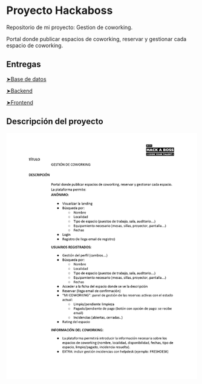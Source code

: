 
# Proyecto Hackaboss

Repositorio de mi proyecto: Gestion de coworking.

Portal donde publicar espacios de coworking, reservar y gestionar cada espacio de coworking.


## Entregas

[ ➤Base de datos](https://github.com/rubii9/ProyectoHAB/tree/master/SQL)

[ ➤Backend](https://github.com/rubii9/ProyectoHAB/tree/master/COWORK/Back)

[ ➤Frontend](https://github.com/rubii9/ProyectoHAB/tree/master/COWORK/Front)

## Descripción del proyecto

![Documentación](15_Gestion_Coworking.jpg )
